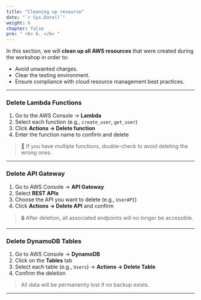 ```yaml
---
title: "Cleaning up resource"
date: "`r Sys.Date()`"
weight: 6
chapter: false
pre: " <b> 6. </b> "
---
```


In this section, we will **clean up all AWS resources** that were created during the workshop in order to:

- Avoid unwanted charges.
- Clear the testing environment.
- Ensure compliance with cloud resource management best practices.

---

### Delete Lambda Functions

1. Go to the AWS Console → **Lambda**
2. Select each function (e.g., `create_user`, `get_user`)
3. Click **Actions → Delete function**
4. Enter the function name to confirm and delete

> 📌 If you have multiple functions, double-check to avoid deleting the wrong ones.

---

### Delete API Gateway

1. Go to AWS Console → **API Gateway**
2. Select **REST APIs**
3. Choose the API you want to delete (e.g., `UserAPI`)
4. Click **Actions → Delete API** and confirm

> 🔒 After deletion, all associated endpoints will no longer be accessible.

---

### Delete DynamoDB Tables

1. Go to AWS Console → **DynamoDB**
2. Click on the **Tables** tab
3. Select each table (e.g., `Users`) → **Actions → Delete Table**
4. Confirm the deletion

> All data will be permanently lost if no backup exists.

---
